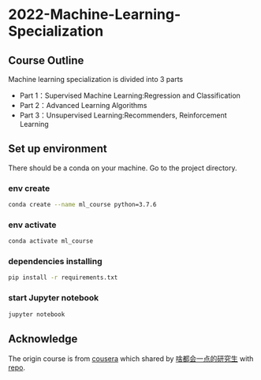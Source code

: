 # 2022-Machine-Learning-Specialization

## Course Outline
Machine learning specialization is divided into 3 parts 
- Part 1：Supervised Machine Learning:Regression and Classification  
- Part 2：Advanced Learning Algorithms  
- Part 3：Unsupervised Learning:Recommenders, Reinforcement Learning 

## Set up environment

There should be a conda on your machine. Go to the project directory.

### env create

``````bash
conda create --name ml_course python=3.7.6
``````

### env activate

``````bash
conda activate ml_course
``````

### dependencies installing

``````bash
pip install -r requirements.txt
``````

### start Jupyter notebook

``````bash
jupyter notebook
``````

## Acknowledge 

The origin course is from [cousera](https://www.coursera.org/specializations/machine-learning-introduction) which shared by [啥都会一点的研究生](https://space.bilibili.com/46880349) with [repo](https://github.com/kaieye/2022-Machine-Learning-Specialization).





